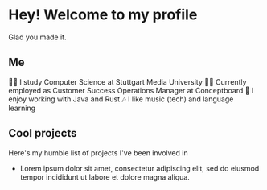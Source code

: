 # Hey! Welcome to my profile
Glad you made it.

## Me
🧑‍🎓 I study Computer Science at Stuttgart Media University
🧑‍💻 Currently employed as Customer Success Operations Manager at Conceptboard
🧠 I enjoy working with Java and Rust
🎶 I like music (tech) and language learning

## Cool projects
Here's my humble list of projects I've been involved in
- Lorem ipsum dolor sit amet, consectetur adipiscing elit, sed do eiusmod tempor incididunt ut labore et dolore magna aliqua.
